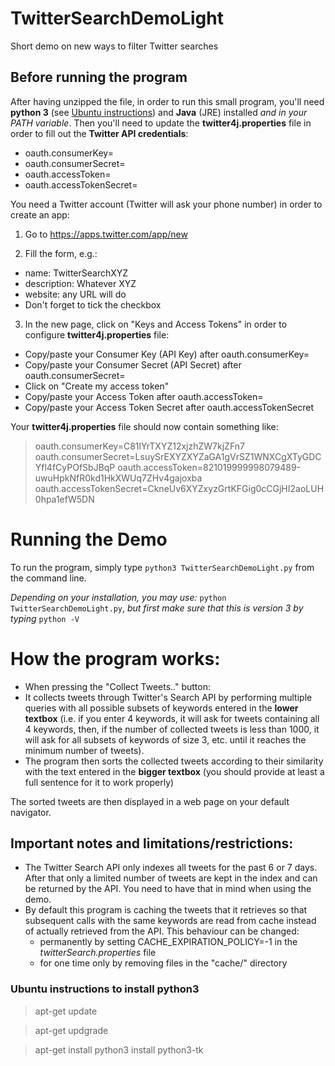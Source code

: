 # TwitterSearchDemoLight
Short demo on new ways to filter Twitter searches

## Before running the program
After having unzipped the file, in order to run this small program, you'll need **python 3** (see [Ubuntu instructions](#ubuntu-instructions-to-install-python3)) and **Java** (JRE) installed *and in your PATH variable*.
Then you'll need to update the **twitter4j.properties** file in order to fill out the **Twitter API credentials**:
-  oauth.consumerKey=
-  oauth.consumerSecret=
-  oauth.accessToken=
-  oauth.accessTokenSecret=

You need a Twitter account (Twitter will ask your phone number) in order to create an app:

1. Go to https://apps.twitter.com/app/new

2. Fill the form, e.g.:
  * name: TwitterSearchXYZ
  * description: Whatever XYZ
  * website: any URL will do
  * Don't forget to tick the checkbox

3. In the new page, click on "Keys and Access Tokens" in order to configure **twitter4j.properties** file:

 *  Copy/paste your Consumer Key (API Key) after oauth.consumerKey=
 *  Copy/paste your Consumer Secret (API Secret) after oauth.consumerSecret=
 *  Click on "Create my access token"
  *  Copy/paste your Access Token after oauth.accessToken=
  *  Copy/paste your Access Token Secret after oauth.accessTokenSecret

Your **twitter4j.properties** file should now contain something like:
> oauth.consumerKey=C81lYrTXYZ12xjzhZW7kjZFn7
> oauth.consumerSecret=LsuySrEXYZXYZaGA1gVrSZ1WNXCgXTyGDCYfl4fCyPOfSbJBqP
> oauth.accessToken=821019999998079489-uwuHpkNfR0kd1HkXWUq7ZHv4gajoxba
> oauth.accessTokenSecret=CkneUv6XYZxyzGrtKFGig0cCGjHI2aoLUH0hpa1efW5DN


# Running the Demo

To run the program, simply type `python3 TwitterSearchDemoLight.py` from the command line.

*Depending on your installation, you may use:* `python TwitterSearchDemoLight.py`, *but first make sure that this is version 3 by typing* `python -V`

# How the program works:
- When pressing the "Collect Tweets.." button:
- It collects tweets through Twitter's Search API by performing multiple queries with all possible subsets of keywords entered in the **lower textbox** (i.e. if you enter 4 keywords, it will ask for tweets containing all 4 keywords, then, if the number of collected tweets is less than 1000, it will ask for all subsets of keywords of size 3, etc. until it reaches the minimum number of tweets).
- The program then sorts the collected tweets according to their similarity with the text entered in the **bigger textbox** (you should provide at least a full sentence for it to work properly)

The sorted tweets are then displayed in a web page on your default navigator.

## Important notes and limitations/restrictions:
- The Twitter Search API only indexes all tweets for the past 6 or 7 days. After that only a limited number of tweets are kept in the index and can be returned by the API. You need to have that in mind when using the demo.
- By default this program is caching the tweets that it retrieves so that subsequent calls with the same keywords are read from cache instead of actually retrieved from the API. This behaviour can be changed:
  - permanently by setting CACHE_EXPIRATION_POLICY=-1 in the *twitterSearch.properties* file
  - for one time only by removing files in the "cache/" directory

### Ubuntu instructions to install python3
> apt-get update

> apt-get updgrade

> apt-get install python3 install python3-tk
